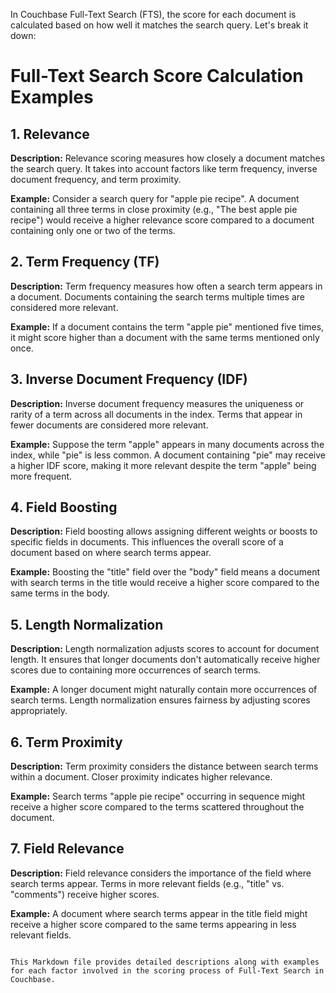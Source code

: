 In Couchbase Full-Text Search (FTS), the score for each document is calculated based on how well it matches the search query. Let's break it down:


# Full-Text Search Score Calculation Examples

## 1. Relevance
**Description:** 
Relevance scoring measures how closely a document matches the search query. It takes into account factors like term frequency, inverse document frequency, and term proximity.

**Example:**
Consider a search query for "apple pie recipe". A document containing all three terms in close proximity (e.g., "The best apple pie recipe") would receive a higher relevance score compared to a document containing only one or two of the terms.

## 2. Term Frequency (TF)
**Description:** 
Term frequency measures how often a search term appears in a document. Documents containing the search terms multiple times are considered more relevant.

**Example:**
If a document contains the term "apple pie" mentioned five times, it might score higher than a document with the same terms mentioned only once.

## 3. Inverse Document Frequency (IDF)
**Description:** 
Inverse document frequency measures the uniqueness or rarity of a term across all documents in the index. Terms that appear in fewer documents are considered more relevant.

**Example:**
Suppose the term "apple" appears in many documents across the index, while "pie" is less common. A document containing "pie" may receive a higher IDF score, making it more relevant despite the term "apple" being more frequent.

## 4. Field Boosting
**Description:** 
Field boosting allows assigning different weights or boosts to specific fields in documents. This influences the overall score of a document based on where search terms appear.

**Example:**
Boosting the "title" field over the "body" field means a document with search terms in the title would receive a higher score compared to the same terms in the body.

## 5. Length Normalization
**Description:** 
Length normalization adjusts scores to account for document length. It ensures that longer documents don't automatically receive higher scores due to containing more occurrences of search terms.

**Example:**
A longer document might naturally contain more occurrences of search terms. Length normalization ensures fairness by adjusting scores appropriately.

## 6. Term Proximity
**Description:** 
Term proximity considers the distance between search terms within a document. Closer proximity indicates higher relevance.

**Example:**
Search terms "apple pie recipe" occurring in sequence might receive a higher score compared to the terms scattered throughout the document.

## 7. Field Relevance
**Description:** 
Field relevance considers the importance of the field where search terms appear. Terms in more relevant fields (e.g., "title" vs. "comments") receive higher scores.

**Example:**
A document where search terms appear in the title field might receive a higher score compared to the same terms appearing in less relevant fields.

```

This Markdown file provides detailed descriptions along with examples for each factor involved in the scoring process of Full-Text Search in Couchbase.